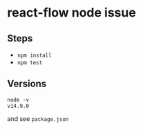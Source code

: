 # react-flow node issue

## Steps

- `npm install`
- `npm test`

## Versions

```shell
node -v
v14.9.0
```

and see `package.json`
